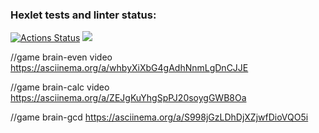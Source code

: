 ### Hexlet tests and linter status:
[![Actions Status](https://github.com/Scampik/frontend-project-44/workflows/hexlet-check/badge.svg)](https://github.com/Scampik/frontend-project-44/actions)
<a href="https://codeclimate.com/github/Scampik/frontend-project-44/maintainability"><img src="https://api.codeclimate.com/v1/badges/3b3753ccb4ea11b15e30/maintainability" /></a>

//game brain-even video
https://asciinema.org/a/whbyXiXbG4gAdhNnmLgDnCJJE

//game brain-calc video
https://asciinema.org/a/ZEJgKuYhgSpPJ20soygGWB8Oa

//game brain-gcd
https://asciinema.org/a/S998jGzLDhDjXZjwfDioVQO5i
